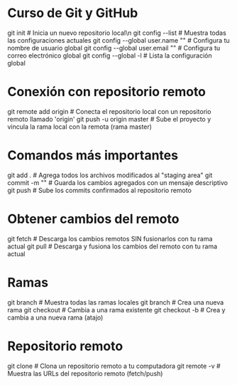 # Curso de Git y GitHub

git init                            # Inicia un nuevo repositorio local\n
git config --list                   # Muestra todas las configuraciones actuales
git config --global user.name "<nombre>"   # Configura tu nombre de usuario global
git config --global user.email "<email>"   # Configura tu correo electrónico global
git config --global -l              # Lista la configuración global

# Conexión con repositorio remoto
git remote add origin <url>         # Conecta el repositorio local con un repositorio remoto llamado 'origin'
git push -u origin master           # Sube el proyecto y vincula la rama local con la remota (rama master)

# Comandos más importantes
git add .                           # Agrega todos los archivos modificados al "staging area"
git commit -m "<mensaje>"           # Guarda los cambios agregados con un mensaje descriptivo
git push                            # Sube los commits confirmados al repositorio remoto

# Obtener cambios del remoto
git fetch                           # Descarga los cambios remotos SIN fusionarlos con tu rama actual
git pull                            # Descarga y fusiona los cambios del remoto con tu rama actual

# Ramas
git branch                          # Muestra todas las ramas locales
git branch <nombre>                 # Crea una nueva rama
git checkout <nombre-de-la-rama>   # Cambia a una rama existente
git checkout -b <nombre>            # Crea y cambia a una nueva rama (atajo)

# Repositorio remoto
git clone <url-del-repositorio>     # Clona un repositorio remoto a tu computadora
git remote -v                       # Muestra las URLs del repositorio remoto (fetch/push)
